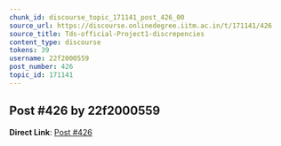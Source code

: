 ```yaml
---
chunk_id: discourse_topic_171141_post_426_00
source_url: https://discourse.onlinedegree.iitm.ac.in/t/171141/426
source_title: Tds-official-Project1-discrepencies
content_type: discourse
tokens: 39
username: 22f2000559
post_number: 426
topic_id: 171141
---
```


## Post #426 by 22f2000559

**Direct Link**: [Post #426](https://discourse.onlinedegree.iitm.ac.in/t/171141/426)
